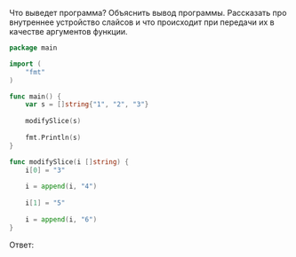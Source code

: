 Что выведет программа? Объяснить вывод программы. Рассказать про внутреннее устройство слайсов и что происходит при передачи их в качестве аргументов функции.

```go
package main

import (
	"fmt"
)

func main() {
	var s = []string{"1", "2", "3"}
	
	modifySlice(s)
	
	fmt.Println(s)
}

func modifySlice(i []string) {
	i[0] = "3"
	
	i = append(i, "4")
	
	i[1] = "5"
	
	i = append(i, "6")
}
```

Ответ:
```go

```
